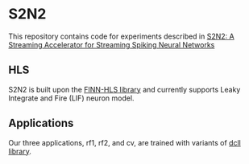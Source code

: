 # S2N2

This repository contains code for experiments described in [S2N2: A Streaming Accelerator for Streaming Spiking Neural Networks](https://dl.acm.org/doi/abs/10.1145/3431920.3439283)

## HLS

S2N2 is built upon the [FINN-HLS library](https://github.com/Xilinx/finn-hlslib) and currently supports Leaky Integrate and Fire (LIF) neuron model.

## Applications

Our three applications, rf1, rf2, and cv, are trained with variants of [dcll library](https://github.com/nmi-lab/dcll).
